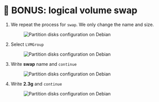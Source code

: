 # 💾 BONUS: logical volume swap

1.  We repeat the process for `swap`. We only change the name and size.

    <figure><img src="../../.gitbook/assets/image (82).png" alt="Partition disks configuration on Debian"><figcaption></figcaption></figure>


2.  Select `LVMGroup`

    <figure><img src="../../.gitbook/assets/image (83).png" alt="Partition disks configuration on Debian"><figcaption></figcaption></figure>


3.  Write **swap** name and `continue`

    <figure><img src="../../.gitbook/assets/image (84).png" alt="Partition disks configuration on Debian"><figcaption></figcaption></figure>


4.  Write **2.3g** and `continue`

    <figure><img src="../../.gitbook/assets/image (85).png" alt="Partition disks configuration on Debian"><figcaption></figcaption></figure>

